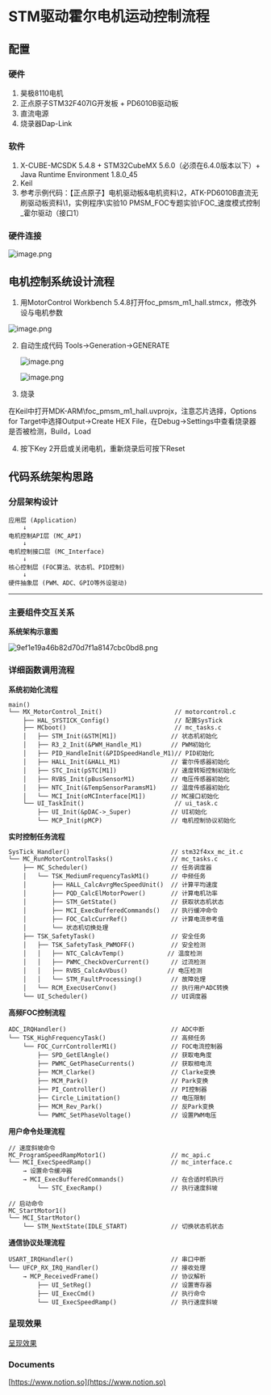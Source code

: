 # STM驱动霍尔电机运动控制流程
## 配置

### 硬件

1. 昊极8110电机
2. 正点原子STM32F407IG开发板 + PD6010B驱动板
3. 直流电源
4. 烧录器Dap-Link

### 软件

1. X-CUBE-MCSDK 5.4.8 + STM32CubeMX 5.6.0（必须在6.4.0版本以下）+ Java Runtime Environment 1.8.0_45
2. Keil
3. 参考示例代码：【正点原子】电机驱动板&电机资料\2，ATK-PD6010B直流无刷驱动板资料\1，实例程序\实验10 PMSM_FOC专题实验\FOC_速度模式控制_霍尔驱动（接口1）

### 硬件连接

![image.png](docs/image.png)

## 电机控制系统设计流程

1. 用MotorControl Workbench 5.4.8打开foc_pmsm_m1_hall.stmcx，修改外设与电机参数

![image.png](docs/image%201.png)

2. 自动生成代码
    Tools->Generation->GENERATE
    
    ![image.png](docs/image%202.png)
    
    ![image.png](docs/image%203.png)
    
3. 烧录

在Keil中打开MDK-ARM\foc_pmsm_m1_hall.uvprojx，注意芯片选择，Options for Target中选择Output->Create HEX File，在Debug->Settings中查看烧录器是否被检测，Build，Load

4. 按下Key 2开启或关闭电机，重新烧录后可按下Reset

## **代码系统架构思路**

### **分层架构设计**

```
应用层 (Application)
    ↓
电机控制API层 (MC_API)
    ↓
电机控制接口层 (MC_Interface)
    ↓
核心控制层 (FOC算法、状态机、PID控制)
    ↓
硬件抽象层 (PWM、ADC、GPIO等外设驱动)

```

---

### **主要组件交互关系**

**系统架构示意图**

![9ef1e19a46b82d70d7f1a8147cbc0bd8.png](docs/9ef1e19a46b82d70d7f1a8147cbc0bd8.png)

### **详细函数调用流程**

**系统初始化流程**

```
main()
└── MX_MotorControl_Init()                    // motorcontrol.c
    ├── HAL_SYSTICK_Config()                  // 配置SysTick
    ├── MCboot()                              // mc_tasks.c
    │   ├── STM_Init(&STM[M1])               // 状态机初始化
    │   ├── R3_2_Init(&PWM_Handle_M1)        // PWM初始化
    │   ├── PID_HandleInit(&PIDSpeedHandle_M1)// PID初始化
    │   ├── HALL_Init(&HALL_M1)              // 霍尔传感器初始化
    │   ├── STC_Init(pSTC[M1])               // 速度转矩控制初始化
    │   ├── RVBS_Init(pBusSensorM1)          // 电压传感器初始化
    │   ├── NTC_Init(&TempSensorParamsM1)    // 温度传感器初始化
    │   └── MCI_Init(oMCInterface[M1])       // MC接口初始化
    └── UI_TaskInit()                         // ui_task.c
        ├── UI_Init(&pDAC->_Super)           // UI初始化
        └── MCP_Init(pMCP)                   // 电机控制协议初始化

```

**实时控制任务流程**

```
SysTick_Handler()                            // stm32f4xx_mc_it.c
└── MC_RunMotorControlTasks()                // mc_tasks.c
    ├── MC_Scheduler()                       // 任务调度器
    │   └── TSK_MediumFrequencyTaskM1()      // 中频任务
    │       ├── HALL_CalcAvrgMecSpeedUnit()  // 计算平均速度
    │       ├── PQD_CalcElMotorPower()       // 计算电机功率
    │       ├── STM_GetState()               // 获取状态机状态
    │       ├── MCI_ExecBufferedCommands()   // 执行缓冲命令
    │       ├── FOC_CalcCurrRef()            // 计算电流参考值
    │       └── 状态机切换处理
    ├── TSK_SafetyTask()                     // 安全任务
    │   ├── TSK_SafetyTask_PWMOFF()          // 安全检测
    │   │   ├── NTC_CalcAvTemp()            // 温度检测
    │   │   ├── PWMC_CheckOverCurrent()      // 过流检测
    │   │   ├── RVBS_CalcAvVbus()           // 电压检测
    │   │   └── STM_FaultProcessing()        // 故障处理
    │   └── RCM_ExecUserConv()               // 执行用户ADC转换
    └── UI_Scheduler()                       // UI调度器

```

**高频FOC控制流程**

```
ADC_IRQHandler()                             // ADC中断
└── TSK_HighFrequencyTask()                  // 高频任务
    └── FOC_CurrControllerM1()               // FOC电流控制器
        ├── SPD_GetElAngle()                 // 获取电角度
        ├── PWMC_GetPhaseCurrents()          // 获取相电流
        ├── MCM_Clarke()                     // Clarke变换
        ├── MCM_Park()                       // Park变换
        ├── PI_Controller()                  // PI控制器
        ├── Circle_Limitation()              // 电压限制
        ├── MCM_Rev_Park()                   // 反Park变换
        └── PWMC_SetPhaseVoltage()           // 设置PWM电压

```

**用户命令处理流程**

```
// 速度斜坡命令
MC_ProgramSpeedRampMotor1()                  // mc_api.c
└── MCI_ExecSpeedRamp()                      // mc_interface.c
    → 设置命令缓冲器
    → MCI_ExecBufferedCommands()             // 在合适时机执行
        └── STC_ExecRamp()                   // 执行速度斜坡

// 启动命令
MC_StartMotor1()
└── MCI_StartMotor()
    └── STM_NextState(IDLE_START)            // 切换状态机状态

```

**通信协议处理流程**

```
USART_IRQHandler()                           // 串口中断
└── UFCP_RX_IRQ_Handler()                    // 接收处理
    → MCP_ReceivedFrame()                    // 协议解析
        ├── UI_SetReg()                      // 设置寄存器
        ├── UI_ExecCmd()                     // 执行命令
        └── UI_ExecSpeedRamp()               // 执行速度斜坡

```

### 呈现效果

[呈现效果](docs/808d4b760fbf4f4e97441a4b3b59ba09.mp4)

### Documents

[https://www.notion.so](https://www.notion.so)
